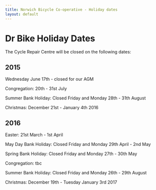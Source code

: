 ```yaml
---
title: Norwich Bicycle Co-operative - Holiday dates
layout: default
---
```


# Dr Bike Holiday Dates

The Cycle Repair Centre will be closed on the following dates:


## 2015

Wednesday June 17th - closed for our AGM

Congregation: 20th - 31st July

Summer Bank Holiday: Closed Friday and Monday 28th - 31th August

Christmas: December 21st - January 4th 2016

## 2016

Easter: 21st March - 1st April

May Day Bank Holiday: Closed Friday and Monday 29th April - 2nd May

Spring Bank Holiday: Closed Friday and Monday 27th - 30th May

Congregation: tbc

Summer Bank Holiday: Closed Friday and Monday 26th - 29th August

Christmas: December 19th - Tuesday January 3rd 2017

